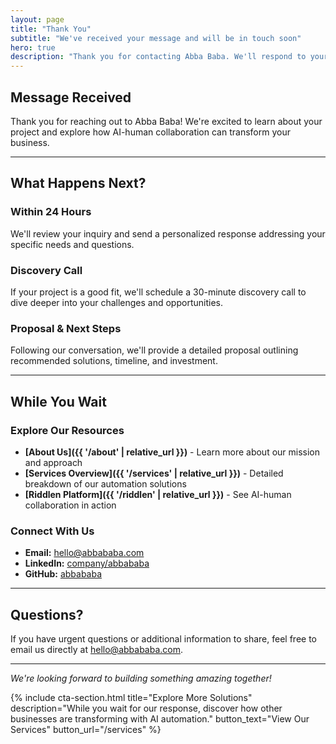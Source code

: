 ```yaml
---
layout: page
title: "Thank You"
subtitle: "We've received your message and will be in touch soon"
hero: true
description: "Thank you for contacting Abba Baba. We'll respond to your inquiry within 24 hours."
---
```


## Message Received

Thank you for reaching out to Abba Baba! We're excited to learn about your project and explore how AI-human collaboration can transform your business.

---

## What Happens Next?

### Within 24 Hours
We'll review your inquiry and send a personalized response addressing your specific needs and questions.

### Discovery Call
If your project is a good fit, we'll schedule a 30-minute discovery call to dive deeper into your challenges and opportunities.

### Proposal & Next Steps
Following our conversation, we'll provide a detailed proposal outlining recommended solutions, timeline, and investment.

---

## While You Wait

### Explore Our Resources
- **[About Us]({{ '/about' | relative_url }})** - Learn more about our mission and approach
- **[Services Overview]({{ '/services' | relative_url }})** - Detailed breakdown of our automation solutions
- **[Riddlen Platform]({{ '/riddlen' | relative_url }})** - See AI-human collaboration in action

### Connect With Us
- **Email:** [hello@abbababa.com](mailto:hello@abbababa.com)
- **LinkedIn:** [company/abbababa](https://linkedin.com/company/abbababa)
- **GitHub:** [abbababa](https://github.com/abbababa)

---

## Questions?

If you have urgent questions or additional information to share, feel free to email us directly at [hello@abbababa.com](mailto:hello@abbababa.com).

---

*We're looking forward to building something amazing together!*

{% include cta-section.html
    title="Explore More Solutions"
    description="While you wait for our response, discover how other businesses are transforming with AI automation."
    button_text="View Our Services"
    button_url="/services" %}